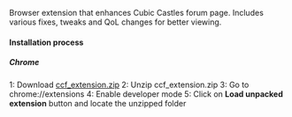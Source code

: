 Browser extension that enhances Cubic Castles forum page. Includes various fixes, tweaks and QoL changes for better viewing.



#### Installation process

##### Chrome
1: Download [ccf_extension.zip](https://github.com/ccrecipes/cc-forums-browser-extension/blob/master/ccf_extension.zip?raw=true)
2: Unzip ccf_extension.zip
3: Go to chrome://extensions
4: Enable developer mode
5: Click on **Load unpacked extension** button and locate the unzipped folder
